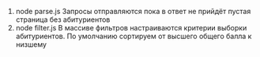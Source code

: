 1. node parse.js
Запросы отправляются пока в ответ не прийдёт пустая страница без абитуриентов
2. node filter.js
В массиве фильтров настраиваются критерии выборки абитуриентов. По умолчанию сортируем от высшего общего балла к низшему
